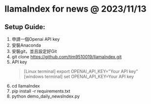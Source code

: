 # llamaIndex for news @ 2023/11/13

## Setup Guide:
1. 申請一個Openai API key
2. 安裝Anaconda
3. 安裝git，並且設定好Git
4. git clone https://github.com/tim9510019/llamaIndex.git
5. API key 
    >[Linux terminal] export OPENAI_API_KEY="Your API key" 
    >[windows terminal] set OPENAI_API_KEY=Your API key
6. cd llamaIndex
7. pip install -r requirements.txt​
8. python demo_daily_newsIndex.py